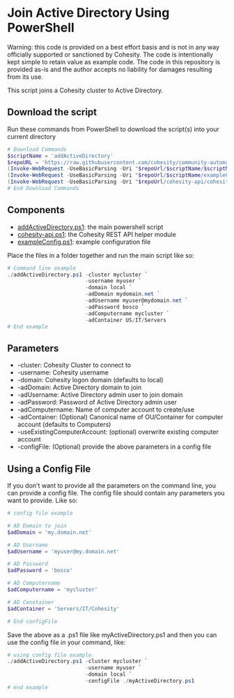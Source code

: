 # Join Active Directory Using PowerShell

Warning: this code is provided on a best effort basis and is not in any way officially supported or sanctioned by Cohesity. The code is intentionally kept simple to retain value as example code. The code in this repository is provided as-is and the author accepts no liability for damages resulting from its use.

This script joins a Cohesity cluster to Active Directory.  

## Download the script

Run these commands from PowerShell to download the script(s) into your current directory

```powershell
# Download Commands
$scriptName = 'addActiveDirectory'
$repoURL = 'https://raw.githubusercontent.com/cohesity/community-automation-samples/main/powershell'
(Invoke-WebRequest -UseBasicParsing -Uri "$repoUrl/$scriptName/$scriptName.ps1").content | Out-File "$scriptName.ps1"; (Get-Content "$scriptName.ps1") | Set-Content "$scriptName.ps1"
(Invoke-WebRequest -UseBasicParsing -Uri "$repoUrl/$scriptName/exampleConfig.ps1").content | Out-File "exampleConfig.ps1"; (Get-Content "exampleConfig.ps1") | Set-Content "exampleConfig.ps1"
(Invoke-WebRequest -UseBasicParsing -Uri "$repoUrl/cohesity-api/cohesity-api.ps1").content | Out-File cohesity-api.ps1; (Get-Content cohesity-api.ps1) | Set-Content cohesity-api.ps1
# End Download Commands
```

## Components

* [addActiveDirectory.ps1](https://raw.githubusercontent.com/cohesity/community-automation-samples/main/powershell/addActiveDirectory/addActiveDirectory.ps1): the main powershell script
* [cohesity-api.ps1](https://raw.githubusercontent.com/cohesity/community-automation-samples/main/powershell/cohesity-api/cohesity-api.ps1): the Cohesity REST API helper module
* [exampleConfig.ps1](https://raw.githubusercontent.com/cohesity/community-automation-samples/main/powershell/addActiveDirectory/exampleConfig.ps1): example configuration file

Place the files in a folder together and run the main script like so:

```powershell
# Command line example
./addActiveDirectory.ps1 -cluster mycluster `
                         -username myuser `
                         -domain local `
                         -adDomain mydomain.net `
                         -adUsername myuser@mydomain.net `
                         -adPassword bosco `
                         -adComputername mycluster `
                         -adContainer US/IT/Servers
# End example
```

## Parameters

* -cluster: Cohesity Cluster to connect to
* -username: Cohesity username
* -domain: Cohesity logon domain (defaults to local)
* -adDomain: Active Directory domain to join
* -adUsername: Active Directory admin user to join domain
* -adPassword: Password of Active Directory admin user
* -adComputername: Name of computer account to create/use
* -adContainer: (Optional) Canonical name of OU/Container for computer account (defaults to Computers)
* -useExistingComputerAccount: (optional) overwrite existing computer account
* -configFile: (Optional) provide the above parameters in a config file

## Using a Config File

If you don't want to provide all the parameters on the command line, you can provide a config file. The config file should contain any parameters you want to provide. Like so:

```powershell
# config file example

# AD Domain to join
$adDomain = 'my.domain.net'

# AD Username
$adUsername = 'myuser@my.domain.net'

# AD Password
$adPassword = 'bosco'

# AD Computername
$adComputername = 'mycluster'

# AD Conotainer
$adContainer = 'Servers/IT/Cohesity'

# End configFile
```

Save the above as a .ps1 file like myActiveDirectory.ps1 and then you can use the config file in your command, like:

```powershell
# using config file example
./addActiveDirectory.ps1 -cluster mycluster `
                         -username myuser `
                         -domain local `
                         -configFile ./myActiveDirectory.ps1
# end example
```
